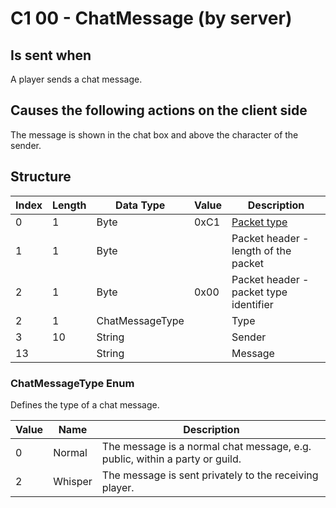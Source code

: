 # C1 00 - ChatMessage (by server)

## Is sent when

A player sends a chat message.

## Causes the following actions on the client side

The message is shown in the chat box and above the character of the sender.

## Structure

| Index | Length | Data Type | Value | Description |
|-------|--------|-----------|-------|-------------|
| 0 | 1 |   Byte   | 0xC1  | [Packet type](PacketTypes.md) |
| 1 | 1 |    Byte   |      | Packet header - length of the packet |
| 2 | 1 |    Byte   | 0x00  | Packet header - packet type identifier |
| 2 | 1 | ChatMessageType |  | Type |
| 3 | 10 | String |  | Sender |
| 13 |  | String |  | Message |

### ChatMessageType Enum

Defines the type of a chat message.

| Value | Name | Description |
|-------|------|-------------|
| 0 | Normal | The message is a normal chat message, e.g. public, within a party or guild. |
| 2 | Whisper | The message is sent privately to the receiving player. |